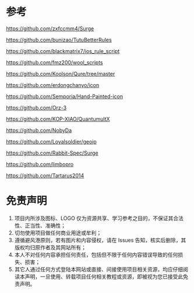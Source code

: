 # 参考

https://github.com/zxfccmm4/Surge

https://github.com/bunizao/TutuBetterRules

https://github.com/blackmatrix7/ios_rule_script

https://github.com/fmz200/wool_scripts

https://github.com/Koolson/Qure/tree/master

https://github.com/erdongchanyo/icon

https://github.com/Semporia/Hand-Painted-icon

https://github.com/Orz-3

https://github.com/KOP-XIAO/QuantumultX

https://github.com/NobyDa

https://github.com/Loyalsoldier/geoip

https://github.com/Rabbit-Spec/Surge

https://github.com/limbopro

https://github.com/Tartarus2014


# 免责声明

1. 项目内所涉及图标、LOGO 仅为资源共享、学习参考之目的，不保证其合法性、正当性、准确性；
2. 切勿使用项目做任何商业用途或牟利；
3. 遵循避风港原则，若有图片和内容侵权，请在 Issues 告知，核实后删除，其版权均归原作者及其网站所有；
4. 本人不对任何内容承担任何责任，包括但不限于任何内容错误导致的任何损失、损害；
5. 其它人通过任何方式登陆本网站或直接、间接使用项目相关资源，均应仔细阅读本声明，一旦使用、转载项目任何相关教程或资源，即被视为您已接受此免责声明。
